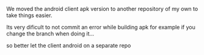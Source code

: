 We moved the android client apk version to another repository of my own to take things easier. 

Its very dificult to not commit an error while building apk for example if you change the branch when doing it...

so better let the client android on a separate repo 